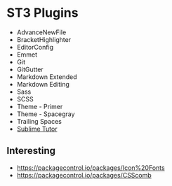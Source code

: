 
# ST3 Plugins

- AdvanceNewFile
- BracketHighlighter
- EditorConfig
- Emmet
- Git
- GitGutter
- Markdown Extended
- Markdown Editing
- Sass
- SCSS
- Theme - Primer
- Theme - Spacegray
- Trailing Spaces
- [Sublime Tutor](https://packagecontrol.io/packages/Sublime%20Tutor)


## Interesting 

- https://packagecontrol.io/packages/Icon%20Fonts
- https://packagecontrol.io/packages/CSScomb
